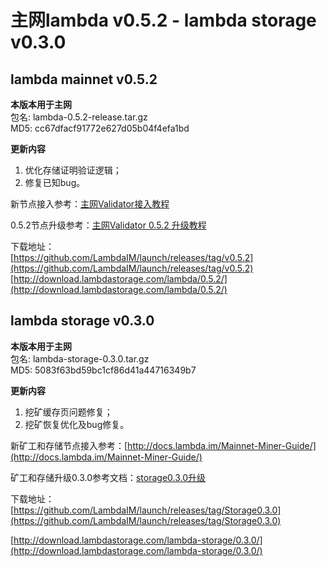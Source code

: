 # 主网lambda v0.5.2 - lambda storage v0.3.0

## lambda mainnet v0.5.2

**本版本用于主网**    
包名: lambda-0.5.2-release.tar.gz   
MD5: cc67dfacf91772e627d05b04f4efa1bd  

**更新内容**   
1. 优化存储证明验证逻辑；  
2. 修复已知bug。  


新节点接入参考：[主网Validator接入教程](http://docs.lambda.im/Mainnet-Validator-Guide/)   

0.5.2节点升级参考：[主网Validator 0.5.2 升级教程](http://docs.lambda.im/Mainnet-Validator-Upgrade-Guide/)

下载地址：  
[https://github.com/LambdaIM/launch/releases/tag/v0.5.2](https://github.com/LambdaIM/launch/releases/tag/v0.5.2)  
[http://download.lambdastorage.com/lambda/0.5.2/](http://download.lambdastorage.com/lambda/0.5.2/)

## lambda storage v0.3.0

**本版本用于主网**    
包名: lambda-storage-0.3.0.tar.gz  
MD5: 5083f63bd59bc1cf86d41a44716349b7

**更新内容**   
1. 挖矿缓存页问题修复；
2. 挖矿恢复优化及bug修复。   


新矿工和存储节点接入参考：[http://docs.lambda.im/Mainnet-Miner-Guide/](http://docs.lambda.im/Mainnet-Miner-Guide/)   

矿工和存储升级0.3.0参考文档：[storage0.3.0升级](http://docs.lambda.im/Mainnet-Store-Upgrade/)  

下载地址：   
[https://github.com/LambdaIM/launch/releases/tag/Storage0.3.0](https://github.com/LambdaIM/launch/releases/tag/Storage0.3.0)

[http://download.lambdastorage.com/lambda-storage/0.3.0/](http://download.lambdastorage.com/lambda-storage/0.3.0/)